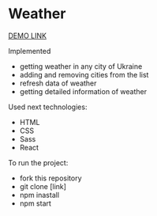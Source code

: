 # Weather

[DEMO LINK](https://suessophie.github.io/Weather/)

Implemented
 - getting weather in any city of Ukraine
 - adding and removing cities from the list
 - refresh data of weather
 - getting detailed information of weather

Used next technologies:
  - HTML
  - CSS
  - Sass
  - React
  
To run the project:
 - fork this repository
 - git clone [link]
 - npm inastall
 - npm start
